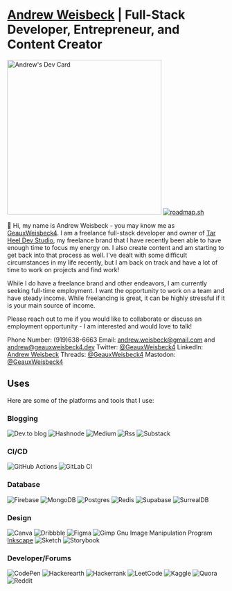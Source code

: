 # [Andrew Weisbeck](https://andrewweisbeck.com) | Full-Stack Developer, Entrepreneur, and Content Creator

<a href="https://app.daily.dev/geauxweisbeck4"><img src="https://api.daily.dev/devcards/v2/CXAHmPmKuTwziwuqc8jKA.png?type=default&r=89t" width="356" alt="Andrew's Dev Card"/></a>
[![roadmap.sh](https://roadmap.sh/card/tall/6444e5d2e27257737495209c?variant=dark&roadmaps=devops%2Ccomputer-science%2Cnodejs%2Cjavascript)](https://roadmap.sh)

👋 Hi, my name is Andrew Weisbeck - you may know me as [GeauxWeisbeck4](https://geauxweisbeck4.dev). I am a freelance full-stack developer and owner of [Tar Heel Dev Studio](https://tarheeldevstudio.netlify.app), my freelance brand that I have recently been able to have enough time to focus my energy on. I also create content and am starting to get back into that process as well. I've dealt with some difficult circumstances in my life recently, but I am back on track and have a lot of time to work on projects and find work!

While I do have a freelance brand and other endeavors, I am currently seeking full-time employment. I want the opportunity to work on a team and have steady income. While freelancing is great, it can be highly stressful if it is your main source of income. 

Please reach out to me if you would like to collaborate or discuss an employment opportunity - I am interested and would love to talk! 

Phone Number: (919)638-6663
Email: [andrew.weisbeck@gmail.com](mailto:andrew.weisbeck@gmail.com) and [andrew@geauxweisbeck4.dev](mailto:andrew@geauxweisbeck4.dev)
Twitter: [@GeauxWeisbeck4](https://x.com/GeauxWeisbeck4)
LinkedIn: [Andrew Weisbeck](https://linkedin.com/in/geauxweisbeck4)
Threads: [@GeauxWeisbeck4](https://www.threads.net/@geauxweisbeck4)
Mastodon: [@GeauxWeisbeck4](https://fosstodon.org/@GeauxWeisbeck4)

## Uses

Here are some of the platforms and tools that I use:

### Blogging
![Dev.to blog](https://img.shields.io/badge/dev.to-0A0A0A?style=for-the-badge&logo=dev.to&logoColor=white)
![Hashnode](https://img.shields.io/badge/Hashnode-2962FF?style=for-the-badge&logo=hashnode&logoColor=white)
![Medium](https://img.shields.io/badge/Medium-12100E?style=for-the-badge&logo=medium&logoColor=white)
![Rss](https://img.shields.io/badge/rss-F88900?style=for-the-badge&logo=rss&logoColor=white)
![Substack](https://img.shields.io/badge/Substack-%23006f5c.svg?style=for-the-badge&logo=substack&logoColor=FF6719)

### CI/CD
![GitHub Actions](https://img.shields.io/badge/github%20actions-%232671E5.svg?style=for-the-badge&logo=githubactions&logoColor=white)
![GitLab CI](https://img.shields.io/badge/gitlab%20ci-%23181717.svg?style=for-the-badge&logo=gitlab&logoColor=white)

### Database
![Firebase](https://img.shields.io/badge/Firebase-039BE5?style=for-the-badge&logo=Firebase&logoColor=white)
![MongoDB](https://img.shields.io/badge/MongoDB-%234ea94b.svg?style=for-the-badge&logo=mongodb&logoColor=white)
![Postgres](https://img.shields.io/badge/postgres-%23316192.svg?style=for-the-badge&logo=postgresql&logoColor=white)
![Redis](https://img.shields.io/badge/redis-%23DD0031.svg?style=for-the-badge&logo=redis&logoColor=white)
![Supabase](https://img.shields.io/badge/Supabase-3ECF8E?style=for-the-badge&logo=supabase&logoColor=white)
![SurrealDB](https://img.shields.io/badge/SurrealDB-FF00A0?style=for-the-badge&logo=surrealdb&logoColor=white)

### Design
![Canva](https://img.shields.io/badge/Canva-%2300C4CC.svg?style=for-the-badge&logo=Canva&logoColor=white)
![Dribbble](https://img.shields.io/badge/Dribbble-EA4C89?style=for-the-badge&logo=dribbble&logoColor=white)
![Figma](https://img.shields.io/badge/figma-%23F24E1E.svg?style=for-the-badge&logo=figma&logoColor=white)
![Gimp Gnu Image Manipulation Program](https://img.shields.io/badge/Gimp-657D8B?style=for-the-badge&logo=gimp&logoColor=FFFFFF)
[Inkscape](https://img.shields.io/badge/Inkscape-e0e0e0?style=for-the-badge&logo=inkscape&logoColor=080A13)
![Sketch](https://img.shields.io/badge/Sketch-FFB387?style=for-the-badge&logo=sketch&logoColor=black)
![Storybook](https://img.shields.io/badge/-Storybook-FF4785?style=for-the-badge&logo=storybook&logoColor=white)

### Developer/Forums
![CodePen](https://img.shields.io/badge/Codepen-000000?style=for-the-badge&logo=codepen&logoColor=white)
![Hackerearth](https://img.shields.io/badge/HackerEarth-%232C3454.svg?&style=for-the-badge&logo=HackerEarth&logoColor=Blue)
![Hackerrank](https://img.shields.io/badge/-Hackerrank-2EC866?style=for-the-badge&logo=HackerRank&logoColor=white)
![LeetCode](https://img.shields.io/badge/LeetCode-000000?style=for-the-badge&logo=LeetCode&logoColor=#d16c06)
![Kaggle](https://img.shields.io/badge/Kaggle-035a7d?style=for-the-badge&logo=kaggle&logoColor=white)
![Quora](https://img.shields.io/badge/Quora-%23B92B27.svg?style=for-the-badge&logo=Quora&logoColor=white)
![Reddit](https://img.shields.io/badge/Reddit-%23FF4500.svg?style=for-the-badge&logo=Reddit&logoColor=white)


